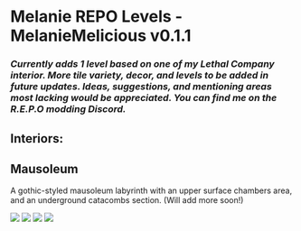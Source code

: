 # Melanie REPO Levels - MelanieMelicious v0.1.1
### <i>Currently adds 1 level based on one of my Lethal Company interior. More tile variety, decor, and levels to be added in future updates. Ideas, suggestions, and mentioning areas most lacking would be appreciated. You can find me on the R.E.P.O modding Discord.</i>

## Interiors:
<h2>Mausoleum</h2>
A gothic-styled mausoleum labyrinth with an upper surface chambers area, and an underground catacombs section. (Will add more soon!)

![](https://i.ibb.co/whGwzgPt/Mausoleum-REPO0.png)
![](https://i.ibb.co/HpCpwdzf/Mausoleum-REPO1.png)
![](https://i.ibb.co/twYp5pQH/Mausoleum-REPO2.png)
![](https://i.ibb.co/TFVnzcM/Mausoleum-REPO3.png)